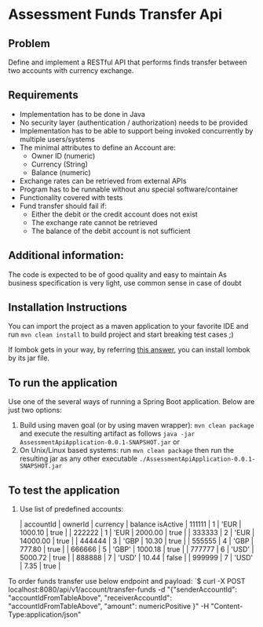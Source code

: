 # Assessment Funds Transfer Api



## Problem ##

Define and implement a RESTful API that performs finds transfer between two accounts with currency exchange.

## Requirements ##

- Implementation has to be done in Java
- No security layer (authentication / authorization) needs to be provided
- Implementation has to be able to support being invoked concurrently by multiple users/systems
- The minimal attributes to define an Account are:
  - Owner ID (numeric)
  - Currency (String)
  - Balance (numeric)
- Exchange rates can be retrieved from external APIs
- Program has to be runnable without anu special software/container
- Functionality covered with tests
- Fund transfer should fail if:
  - Either the debit or the credit account does not exist
  - The exchange rate cannot be retrieved
  - The balance of the debit account is not sufficient


## Additional information:

The code is expected to be of good quality and easy to maintain
As business specification is very light, use common sense in case of doubt

## Installation Instructions
You can import the project as a maven application to your favorite IDE and run `mvn clean install` to build project and start breaking test cases ;)

If lombok gets in your way, by referring [this answer](https://stackoverflow.com/a/22332248/4130569), you can install lombok by its jar file.

## To run the application
Use one of the several ways of running a Spring Boot application. Below are just two options:

1. Build using maven goal (or by using maven wrapper): `mvn clean package` and execute the resulting artifact as follows `java -jar AssessmentApiApplication-0.0.1-SNAPSHOT.jar` or
2. On Unix/Linux based systems: run `mvn clean package` then run the resulting jar as any other executable `./AssessmentApiApplication-0.0.1-SNAPSHOT.jar`

## To test the application
1. Use list of predefined accounts:

   | accountId | ownerId | currency |    balance      isActive
   |   111111  |    1    | 'EUR     |  1000.10   |    true    |
   |   222222  |    1    | 'EUR     |  2000.00   |    true    |
   |   333333  |    2    | 'EUR     |  14000.00  |    true    |
   |   444444  |    3    | 'GBP     |  10.30     |    true    |
   |   555555  |    4    | 'GBP     |  777.80    |    true    |
   |   666666  |    5    | 'GBP'    |  1000.18   |    true    |
   |   777777  |    6    | 'USD'    |  5000.72   |    true    |
   |   888888  |    7    | 'USD'    |  10.44     |    false   |
   |   999999  |    7    | 'USD'    |  7.35      |    true    |
   
To order funds transfer use below endpoint and payload:
`$ curl -X POST localhost:8080/api/v1/account/transfer-funds -d "{\"senderAccountId\": \"accountIdFromTableAbove\", \"receiverAccountId\": \"accountIdFromTableAbove\", \"amount\": numericPositive }" -H "Content-Type:application/json"


